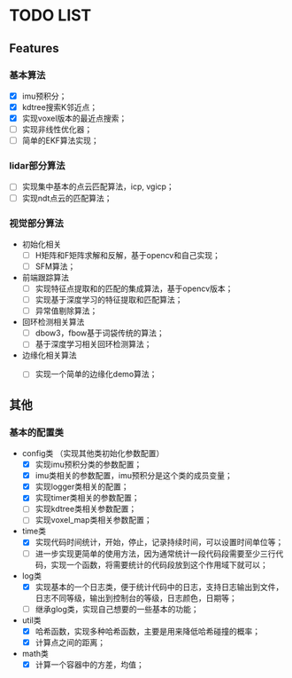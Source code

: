 #  TODO LIST

## Features

### 基本算法
  - [x] imu预积分；
  - [x] kdtree搜索K邻近点；
  - [x] 实现voxel版本的最近点搜索；
  - [ ] 实现非线性优化器；
  - [ ] 简单的EKF算法实现；

### lidar部分算法
  - [ ] 实现集中基本的点云匹配算法，icp, vgicp；
  - [ ] 实现ndt点云的匹配算法；

### 视觉部分算法
- 初始化相关
  - [ ] H矩阵和F矩阵求解和反解，基于opencv和自己实现；
  - [ ] SFM算法；

- 前端跟踪算法
  - [ ] 实现特征点提取和的匹配的集成算法，基于opencv版本；
  - [ ] 实现基于深度学习的特征提取和匹配算法；
  - [ ] 异常值剔除算法；
  
- 回环检测相关算法
  - [ ] dbow3，fbow基于词袋传统的算法；
  - [ ] 基于深度学习相关回环检测算法；
  
- 边缘化相关算法
  - [ ] 实现一个简单的边缘化demo算法；


## 其他

### 基本的配置类
- config类 （实现其他类初始化参数配置）
  - [x] 实现imu预积分类的参数配置；
  - [x] imu类相关的参数配置，imu预积分是这个类的成员变量；
  - [x] 实现logger类相关的配置；
  - [x] 实现timer类相关的参数配置；
  - [ ] 实现kdtree类相关参数配置；
  - [ ] 实现voxel_map类相关参数配置；

- time类
  - [x] 实现代码时间统计，开始，停止，记录持续时间，可以设置时间单位等；
  - [ ] 进一步实现更简单的使用方法，因为通常统计一段代码段需要至少三行代码，实现一个函数，将需要统计的代码段放到这个作用域下就可以；

- log类
  - [x] 实现基本的一个日志类，便于统计代码中的日志，支持日志输出到文件，日志不同等级，输出到控制台的等级，日志颜色，日期等；
  - [ ] 继承glog类，实现自己想要的一些基本的功能；

- util类
  - [x] 哈希函数，实现多种哈希函数，主要是用来降低哈希碰撞的概率；
  - [x] 计算点之间的距离；

- math类
  - [x] 计算一个容器中的方差，均值；